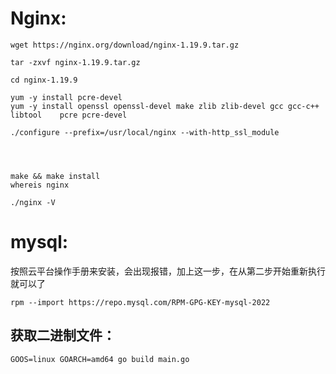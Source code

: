 

# Nginx:

```
wget https://nginx.org/download/nginx-1.19.9.tar.gz
```

```
tar -zxvf nginx-1.19.9.tar.gz
```

```
cd nginx-1.19.9
```

```
yum -y install pcre-devel
yum -y install openssl openssl-devel make zlib zlib-devel gcc gcc-c++ libtool    pcre pcre-devel

./configure --prefix=/usr/local/nginx --with-http_ssl_module




make && make install
whereis nginx
```

```
./nginx -V
```







# mysql:

按照云平台操作手册来安装，会出现报错，加上这一步，在从第二步开始重新执行就可以了

```
rpm --import https://repo.mysql.com/RPM-GPG-KEY-mysql-2022
```



## 获取二进制文件：

```
GOOS=linux GOARCH=amd64 go build main.go
```























